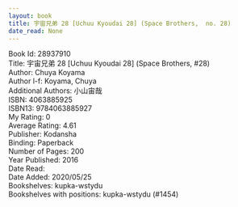 ```yaml
---
layout: book
title: 宇宙兄弟 28 [Uchuu Kyoudai 28] (Space Brothers,  no. 28)
date_read: None
---
```


Book Id: 28937910<br />
Title: 宇宙兄弟 28 [Uchuu Kyoudai 28] (Space Brothers, #28)<br />
Author: Chuya Koyama<br />
Author l-f: Koyama, Chuya<br />
Additional Authors: 小山宙哉<br />
ISBN: 4063885925<br />
ISBN13: 9784063885927<br />
My Rating: 0<br />
Average Rating: 4.61<br />
Publisher: Kodansha<br />
Binding: Paperback<br />
Number of Pages: 200<br />
Year Published: 2016<br />
Date Read: <br />
Date Added: 2020/05/25<br />
Bookshelves: kupka-wstydu<br />
Bookshelves with positions: kupka-wstydu (#1454)<br />

